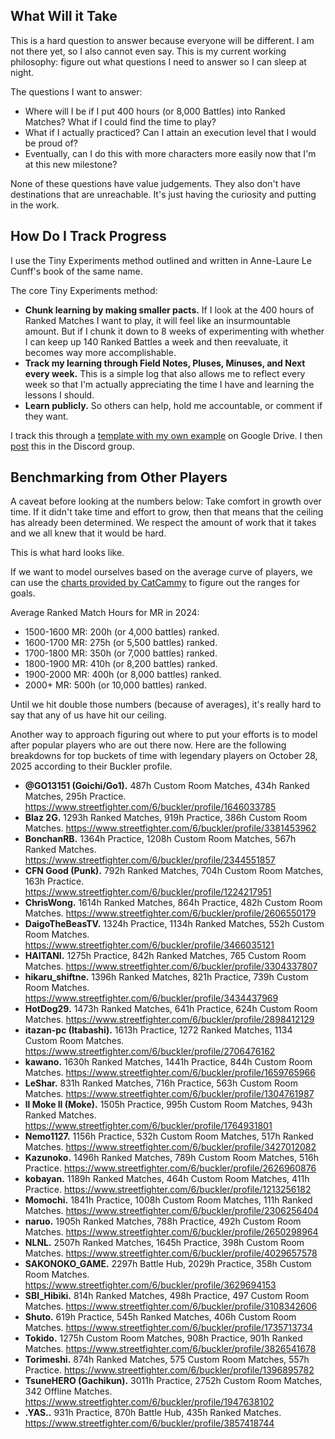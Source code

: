 ## What Will it Take
This is a hard question to answer because everyone will be different. I am not there yet, so I also cannot even say. This is my current working philosophy: figure out what questions I need to answer so I can sleep at night.

The questions I want to answer:
- Where will I be if I put 400 hours (or 8,000 Battles) into Ranked Matches? What if I could find the time to play?
- What if I actually practiced? Can I attain an execution level that I would be proud of?
- Eventually, can I do this with more characters more easily now that I'm at this new milestone?

None of these questions have value judgements. They also don't have destinations that are unreachable. It's just having the curiosity and putting in the work.
## How Do I Track Progress
I use the Tiny Experiments method outlined and written in Anne-Laure Le Cunff's book of the same name.

The core Tiny Experiments method:
- **Chunk learning by making smaller pacts.** If I look at the 400 hours of Ranked Matches I want to play, it will feel like an insurmountable amount. But if I chunk it down to 8 weeks of experimenting with whether I can keep up 140 Ranked Battles a week and then reevaluate, it becomes way more accomplishable.
- **Track my learning through Field Notes, Pluses, Minuses, and Next every week.** This is a simple log that also allows me to reflect every week so that I'm actually appreciating the time I have and learning the lessons I should.
- **Learn publicly.** So others can help, hold me accountable, or comment if they want.

I track this through a [template with my own example](https://docs.google.com/spreadsheets/d/1Q_5agiNiHpoL-I6nD_MUV55RdZs9yCANFLKooSNp4K0/edit?gid=1869908185#gid=1869908185) on Google Drive. I then [post](https://discord.com/channels/141680127196135424/1165493349910859847/1432480262591348807) this in the Discord group.
## Benchmarking from Other Players
A caveat before looking at the numbers below: Take comfort in growth over time. If it didn't take time and effort to grow, then that means that the ceiling has already been determined. We respect the amount of work that it takes and we all knew that it would be hard.

This is what hard looks like.

If we want to model ourselves based on the average curve of players, we can use the [charts provided by CatCammy](https://x.com/CatCammy6/status/1793022265380020667/photo/1) to figure out the ranges for goals.

Average Ranked Match Hours for MR in 2024:
- 1500-1600 MR: 200h (or 4,000 battles) ranked.
- 1600-1700 MR: 275h (or 5,500 battles) ranked.
- 1700-1800 MR: 350h (or 7,000 battles) ranked.
- 1800-1900 MR: 410h (or 8,200 battles) ranked.
- 1900-2000 MR: 400h (or 8,000 battles) ranked.
- 2000+ MR: 500h (or 10,000 battles) ranked.

Until we hit double those numbers (because of averages), it's really hard to say that any of us have hit our ceiling.

Another way to approach figuring out where to put your efforts is to model after popular players who are out there now. Here are the following breakdowns for top buckets of time with legendary players on October 28, 2025 according to their Buckler profile.
- **@GO13151 (Goichi/Go1).** 487h Custom Room Matches, 434h Ranked Matches, 295h Practice. https://www.streetfighter.com/6/buckler/profile/1646033785
- **Blaz 2G.** 1293h Ranked Matches, 919h Practice, 386h Custom Room Matches. https://www.streetfighter.com/6/buckler/profile/3381453962
- **BonchanRB.** 1364h Practice, 1208h Custom Room Matches, 567h Ranked Matches. https://www.streetfighter.com/6/buckler/profile/2344551857
- **CFN Good (Punk).** 792h Ranked Matches, 704h Custom Room Matches, 163h Practice. https://www.streetfighter.com/6/buckler/profile/1224217951
- **ChrisWong.** 1614h Ranked Matches, 864h Practice, 482h Custom Room Matches. https://www.streetfighter.com/6/buckler/profile/2606550179
- **DaigoTheBeasTV.** 1324h Practice, 1134h Ranked Matches, 552h Custom Room Matches. https://www.streetfighter.com/6/buckler/profile/3466035121
- **HAITANI.** 1275h Practice, 842h Ranked Matches, 765 Custom Room Matches. https://www.streetfighter.com/6/buckler/profile/3304337807
- **hikaru_shiftne.** 1396h Ranked Matches, 821h Practice, 739h Custom Room Matches. https://www.streetfighter.com/6/buckler/profile/3434437969
- **HotDog29.** 1473h Ranked Matches, 641h Practice, 624h Custom Room Matches. https://www.streetfighter.com/6/buckler/profile/2898412129
- **itazan-pc (Itabashi).** 1613h Practice, 1272 Ranked Matches, 1134 Custom Room Matches. https://www.streetfighter.com/6/buckler/profile/2706476162
- **kawano.** 1630h Ranked Matches, 1441h Practice, 844h Custom Room Matches. https://www.streetfighter.com/6/buckler/profile/1659765966
- **LeShar.** 831h Ranked Matches, 716h Practice, 563h Custom Room Matches. https://www.streetfighter.com/6/buckler/profile/1304761987
- **ll Moke ll (Moke).** 1505h Practice, 995h Custom Room Matches, 943h Ranked Matches. https://www.streetfighter.com/6/buckler/profile/1764931801
- **Nemo1127.** 1156h Practice, 532h Custom Room Matches, 517h Ranked Matches. https://www.streetfighter.com/6/buckler/profile/3427012082
- **Kazunoko.** 1496h Ranked Matches, 789h Custom Room Matches, 516h Practice. https://www.streetfighter.com/6/buckler/profile/2626960876
- **kobayan.** 1189h Ranked Matches, 464h Custom Room Matches, 411h Practice. https://www.streetfighter.com/6/buckler/profile/1213256182
- **Momochi.** 1841h Practice, 1008h Custom Room Matches, 111h Ranked Matches. https://www.streetfighter.com/6/buckler/profile/2306256404
- **naruo.** 1905h Ranked Matches, 788h Practice, 492h Custom Room Matches. https://www.streetfighter.com/6/buckler/profile/2650298964
- **NLNL.** 2507h Ranked Matches, 1645h Practice, 398h Custom Room Matches. https://www.streetfighter.com/6/buckler/profile/4029657578
- **SAKONOKO_GAME.** 2297h Battle Hub, 2029h Practice, 358h Custom Room Matches. https://www.streetfighter.com/6/buckler/profile/3629694153
- **SBI_Hibiki.** 814h Ranked Matches, 498h Practice, 497 Custom Room Matches. https://www.streetfighter.com/6/buckler/profile/3108342606
- **Shuto.** 619h Practice, 545h Ranked Matches, 406h Custom Room Matches. https://www.streetfighter.com/6/buckler/profile/1735713734
- **Tokido.** 1275h Custom Room Matches, 908h Practice, 901h Ranked Matches. https://www.streetfighter.com/6/buckler/profile/3826541678
- **Torimeshi.** 874h Ranked Matches, 575 Custom Room Matches, 557h Practice. https://www.streetfighter.com/6/buckler/profile/1396895782
- **TsuneHERO (Gachikun).** 3011h Practice, 2752h Custom Room Matches, 342 Offline Matches. https://www.streetfighter.com/6/buckler/profile/1947638102
- **.YAS..** 931h Practice, 870h Battle Hub, 435h Ranked Matches. https://www.streetfighter.com/6/buckler/profile/3857418744